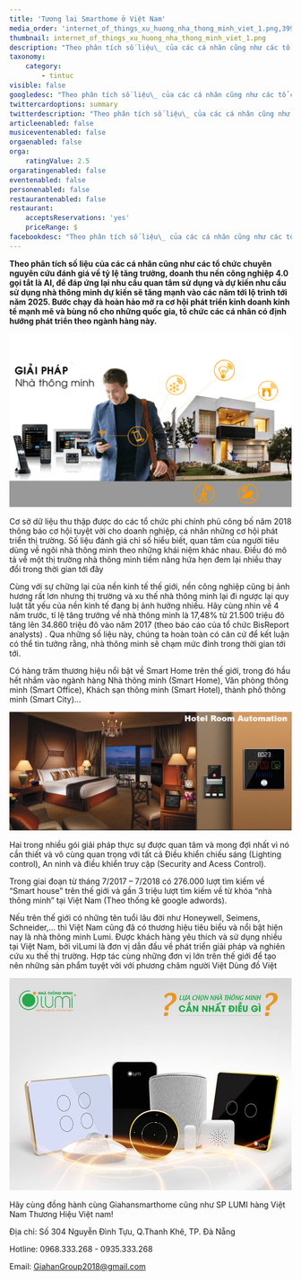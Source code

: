 ```yaml
---
title: 'Tương lai Smarthome ở Việt Nam'
media_order: 'internet_of_things_xu_huong_nha_thong_minh_viet_1.png,39906001_318443068904725_2134873654083715072_n_4.jpg,giai-phap-dieu-khien-phong-khach-san.png,anh_1_1.png'
thumbnail: internet_of_things_xu_huong_nha_thong_minh_viet_1.png
description: "Theo phân tích số liệu\_ của các cá nhân cũng như các tổ chức chuyên nguyên cứu đánh giá về tỷ lệ tăng trưởng, doanh thu nền công nghiệp 4.0 gọi tắt là AI , để đáp ứng lại nhu cầu quan tâm sử dụng và dự kiến nhu cầu sử dụng nhà thông minh\_ dự kiến\_ sẽ tăng mạnh vào các năm tới lộ trình tới năm\_ 2025. Bước chạy đà hoàn hảo mở ra cơ hội phát triển kinh doanh\_ kinh tế mạnh mẽ và bùng nổ cho những quốc gia, tổ chức các cá nhân\_ có định hướng phát triển theo ngành hàng này."
taxonomy:
    category:
        - tintuc
visible: false
googledesc: "Theo phân tích số liệu\_ của các cá nhân cũng như các tổ chức chuyên nguyên cứu đánh giá về tỷ lệ tăng trưởng, doanh thu nền công nghiệp 4.0 gọi tắt là AI , để đáp ứng lại nhu cầu quan tâm sử dụng và dự kiến nhu cầu sử dụng nhà thông minh\_ dự kiến\_ sẽ tăng mạnh vào các năm tới lộ trình tới năm\_ 2025. Bước chạy đà hoàn hảo mở ra cơ hội phát triển kinh doanh\_ kinh tế mạnh mẽ và bùng nổ cho những quốc gia, tổ chức các cá nhân\_ có định hướng phát triển theo ngành hàng này."
twittercardoptions: summary
twitterdescription: "Theo phân tích số liệu\_ của các cá nhân cũng như các tổ chức chuyên nguyên cứu đánh giá về tỷ lệ tăng trưởng, doanh thu nền công nghiệp 4.0 gọi tắt là AI , để đáp ứng lại nhu cầu quan tâm sử dụng và dự kiến nhu cầu sử dụng nhà thông minh\_ dự kiến\_ sẽ tăng mạnh vào các năm tới lộ trình tới năm\_ 2025. Bước chạy đà hoàn hảo mở ra cơ hội phát triển kinh doanh\_ kinh tế mạnh mẽ và bùng nổ cho những quốc gia, tổ chức các cá nhân\_ có định hướng phát triển theo ngành hàng này."
articleenabled: false
musiceventenabled: false
orgaenabled: false
orga:
    ratingValue: 2.5
orgaratingenabled: false
eventenabled: false
personenabled: false
restaurantenabled: false
restaurant:
    acceptsReservations: 'yes'
    priceRange: $
facebookdesc: "Theo phân tích số liệu\_ của các cá nhân cũng như các tổ chức chuyên nguyên cứu đánh giá về tỷ lệ tăng trưởng, doanh thu nền công nghiệp 4.0 gọi tắt là AI , để đáp ứng lại nhu cầu quan tâm sử dụng và dự kiến nhu cầu sử dụng nhà thông minh\_ dự kiến\_ sẽ tăng mạnh vào các năm tới lộ trình tới năm\_ 2025. Bước chạy đà hoàn hảo mở ra cơ hội phát triển kinh doanh\_ kinh tế mạnh mẽ và bùng nổ cho những quốc gia, tổ chức các cá nhân\_ có định hướng phát triển theo ngành hàng này."
---
```


**Theo phân tích số liệu  của các cá nhân cũng như các tổ chức chuyên nguyên cứu đánh giá về tỷ lệ tăng trưởng, doanh thu nền công nghiệp 4.0 gọi tắt là AI, để đáp ứng lại nhu cầu quan tâm sử dụng và dự kiến nhu cầu sử dụng nhà thông minh dự kiến sẽ tăng mạnh vào các năm tới lộ trình tới năm 2025. Bước chạy đà hoàn hảo mở ra cơ hội phát triển kinh doanh kinh tế mạnh mẽ và bùng nổ cho những quốc gia, tổ chức các cá nhân có định hướng phát triển theo ngành hàng này.**

![Tương lai Smarthome ở Việt Nam](anh_1_1.png)

Cơ sở dữ liệu  thu thập được do các tổ chức phi chính phủ công bố  năm 2018 thông báo cơ hội tuyệt vời cho doanh nghiệp, cá nhân những cơ hội phát triển thị trường. Số liệu đánh giá chỉ số hiểu biết, quan tâm của người tiêu dùng về ngôi nhà thông minh theo những khái niệm khác nhau. Điều đó mô tả về một thị trường nhà thông minh tiềm năng hứa hẹn đem lại nhiều thay đổi trong thời gian tới đây

Cùng với sự chững lại của nền kinh tế thế giới, nền công nghiệp cũng bị ảnh hương rất lơn nhưng thị trường và xu thế nhà thông minh lại đi ngược lại quy luật tất yếu của nền kinh tế đang bị ảnh hưởng nhiều. Hãy cùng nhìn về 4 năm trước, tỉ lệ tăng trưởng về nhà thông minh là 17,48% từ 21.500 triệu đô tăng lên 34.860 triệu đô vào năm 2017 (theo báo cáo của tổ chức 
BisReport analysts)
. Qua những số liệu này, chúng ta hoàn toàn có căn cứ để kết luận có thể tin tưởng rằng, nhà thông minh sẽ chạm mức đỉnh trong thời gian tới tới.

Có hàng trăm thương hiệu nổi bật về Smart Home trên thế giới, trong đó hầu hết nhắm vào ngành hàng Nhà thông minh (Smart Home), Văn phòng thông minh (Smart Office), Khách sạn thông minh (Smart Hotel), thành phố thông minh (Smart City)…

![Giải pháp nhà thông minh điều khiển phòng khách sạn](giai-phap-dieu-khien-phong-khach-san.png)

Hai trong nhiều gói giải pháp thực sự được quan tâm và mong đợi nhất vì nó cần thiết và vô cùng quan trọng với tất cả 
 Điều khiển chiếu sáng (Lighting control), An ninh và điều khiển truy cập (Security and Acess Control). 
 
Trong giai đoạn từ tháng 7/2017 – 7/2018 có 276.000 lượt tìm kiếm về “Smart house” trên thế giới và gần 3 triệu lượt tìm kiếm về từ khóa “nhà thông minh” tại Việt Nam 
(Theo thống kê google adwords).

Nếu trên thế giới có những tên tuổi lâu đời như Honeywell, Seimens, Schneider,… thì Việt Nam cũng đã có thương hiệu tiêu biểu và nổi bật hiện nay là nhà thông minh Lumi. Được khách hàng yêu thích và sử dụng nhiều tại Việt Nam, bởi vìLumi là đơn vị dẫn đầu về phát triển giải pháp và nghiên cứu xu thế thị trường. Hợp tác cùng những đơn vị lớn trên thế giới để tạo nên những sản phẩm tuyệt vời với phương châm người Việt Dùng đồ Việt

![sản phẩm nhà thông minh lumi](39906001_318443068904725_2134873654083715072_n_4.jpg)

Hãy cùng đồng hành cùng Giahansmarthome cũng như SP LUMI hàng Việt Nam Thương Hiệu Việt nam!

Địa chỉ: Số 304 Nguyễn Đình Tựu, Q.Thanh Khê, TP. Đà Nẵng

Hotline: 0968.333.268 - 0935.333.268

Email: [GiahanGroup2018@gmail.com](mailto:GiahanGroup2018@gmail.com)